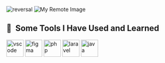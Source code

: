 ![reversal](https://capsule-render.vercel.app/api?type=waving&text=Welcome%20to%20my%20profil&fontAlign=30&fontSize=30&desc=Use%20theme&descAlign=60&descAlignY=50&color=gradient&customColorList=0,2,2,5,30)
![My Remote Image]([https://www.dropbox.com/s/.../my-remote-image.jpg?dl=0](https://media.giphy.com/media/v1.Y2lkPTc5MGI3NjExdDlwcnlpd3ZjOHgzZXphOGtjN3picmV0czQ3ODBwZTU4YWQyemt2eSZlcD12MV9pbnRlcm5hbF9naWZfYnlfaWQmY3Q9Zw/NKEt9elQ5cR68/giphy.gif))
<h2> 🚀 &nbsp;Some Tools I Have Used and Learned</h2>
<p align="left">
<img src="https://cdn.jsdelivr.net/gh/devicons/devicon/icons/vscode/vscode-original.svg" alt="vscode" width="45" height="45"/>
<img src="https://cdn.jsdelivr.net/gh/devicons/devicon/icons/figma/figma-original.svg" alt="figma" width="45" height="45"/>
<img src="https://cdn.jsdelivr.net/gh/devicons/devicon/icons/php/php-original.svg" alt="php" width="45" height="45"/>
<img src="https://cdn.jsdelivr.net/gh/devicons/devicon/icons/laravel/laravel-plain-wordmark.svg" alt="laravel" width="45" height="45"/>
<img src="https://cdn.jsdelivr.net/gh/devicons/devicon/icons/java/java-original-wordmark.svg" alt="java" width="45" height="45"/>
</p>
